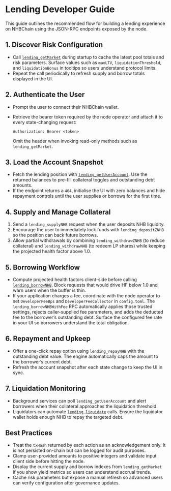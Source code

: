 # Lending Developer Guide

This guide outlines the recommended flow for building a lending experience on
NHBChain using the JSON-RPC endpoints exposed by the node.

## 1. Discover Risk Configuration

- Call [`lending_getMarket`](rpc-api.md#lending_getmarket) during startup to
  cache the latest pool totals and risk parameters. Surface values such as
  `maxLTV`, `liquidationThreshold`, and `liquidationBonus` in tooltips so users
  understand protocol limits.
- Repeat the call periodically to refresh supply and borrow totals displayed in
  the UI.

## 2. Authenticate the User

- Prompt the user to connect their NHBChain wallet.
- Retrieve the bearer token required by the node operator and attach it to every
  state-changing request:

  ```http
  Authorization: Bearer <token>
  ```

  Omit the header when invoking read-only methods such as
  `lending_getMarket`.

## 3. Load the Account Snapshot

- Fetch the lending position with [`lending_getUserAccount`](rpc-api.md#lending_getuseraccount).
  Use the returned balances to pre-fill collateral toggles and outstanding debt
  amounts.
- If the endpoint returns a `404`, initialise the UI with zero balances and hide
  repayment controls until the user supplies or borrows for the first time.

## 4. Supply and Manage Collateral

1. Send a `lending_supplyNHB` request when the user deposits NHB liquidity.
2. Encourage the user to immediately lock funds with `lending_depositZNHB` so
   the position can back future borrows.
3. Allow partial withdrawals by combining `lending_withdrawZNHB` (to reduce
   collateral) and `lending_withdrawNHB` (to redeem LP shares) while keeping the
   projected health factor above 1.0.

## 5. Borrowing Workflow

- Compute projected health factors client-side before calling
  [`lending_borrowNHB`](rpc-api.md#lending_borrownhb). Block requests that would
  drive HF below 1.0 and warn users when the buffer is thin.
- If your application charges a fee, coordinate with the node operator to set
  `DeveloperFeeBps` and `DeveloperFeeCollector` in `config.toml`. The
  `lending_borrowNHBWithFee` RPC automatically applies those trusted settings,
  rejects caller-supplied fee parameters, and adds the deducted fee to the
  borrower’s outstanding debt. Surface the configured fee rate in your UI so
  borrowers understand the total obligation.

## 6. Repayment and Upkeep

- Offer a one-click repay option using `lending_repayNHB` with the outstanding
  debt value. The engine automatically caps the amount to the borrower’s current
  debt.
- Refresh the account snapshot after each state change to keep the UI in sync.

## 7. Liquidation Monitoring

- Background services can poll `lending_getUserAccount` and alert borrowers when
  their collateral approaches the liquidation threshold.
- Liquidators can automate [`lending_liquidate`](rpc-api.md#lending_liquidate)
  calls. Ensure the liquidator wallet holds enough NHB to repay the targeted
  debt.

## Best Practices

- Treat the `txHash` returned by each action as an acknowledgement only. It is
  not persisted on-chain but can be logged for audit purposes.
- Clamp user-provided amounts to positive integers and validate input client
  side before hitting the node.
- Display the current supply and borrow indexes from `lending_getMarket` if you
  show yield metrics so users can understand accrual trends.
- Cache risk parameters but expose a manual refresh so advanced users can verify
  configuration after governance updates.

